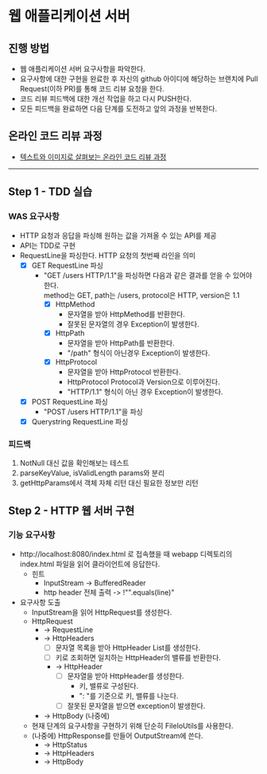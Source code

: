 # 웹 애플리케이션 서버
## 진행 방법
* 웹 애플리케이션 서버 요구사항을 파악한다.
* 요구사항에 대한 구현을 완료한 후 자신의 github 아이디에 해당하는 브랜치에 Pull Request(이하 PR)를 통해 코드 리뷰 요청을 한다.
* 코드 리뷰 피드백에 대한 개선 작업을 하고 다시 PUSH한다.
* 모든 피드백을 완료하면 다음 단계를 도전하고 앞의 과정을 반복한다.

## 온라인 코드 리뷰 과정
* [텍스트와 이미지로 살펴보는 온라인 코드 리뷰 과정](https://github.com/next-step/nextstep-docs/tree/master/codereview)

---

## Step 1 - TDD 실습
### WAS 요구사항
- HTTP 요청과 응답을 파싱해 원하는 값을 가져올 수 있는 API를 제공
- API는 TDD로 구현
- RequestLine을 파싱한다. HTTP 요청의 첫번째 라인을 의미
  - [X] GET RequestLine 파싱
    - "GET /users HTTP/1.1"을 파싱하면 다음과 같은 결과를 얻을 수 있어야 한다.  
      method는 GET, path는 /users, protocol은 HTTP, version은 1.1
      - [X] HttpMethod
        - 문자열을 받아 HttpMethod를 반환한다. 
        - 잘못된 문자열의 경우 Exception이 발생한다.
      - [X] HttpPath
        - 문자열을 받아 HttpPath를 반환한다.
        - "/path" 형식이 아닌경우 Exception이 발생한다. 
      - [X] HttpProtocol
        - 문자열을 받아 HttpProtocol 반환한다.
        - HttpProtocol Protocol과 Version으로 이루어진다.
        - "HTTP/1.1" 형식이 아닌 경우 Exception이 발생한다.
  - [X] POST RequestLine 파싱
    - "POST /users HTTP/1.1"을 파싱
  - [X] Querystring RequestLine 파싱

### 피드백
1. NotNull 대신 값을 확인해보는 테스트
2. parseKeyValue, isValidLength params와 분리
3. getHttpParams에서 객체 자체 리턴 대신 필요한 정보만 리턴

## Step 2 - HTTP 웹 서버 구현
### 기능 요구사항
- http://localhost:8080/index.html 로 접속했을 때 webapp 디렉토리의 index.html 파일을 읽어 클라이언트에 응답한다.
  - 힌트
    - InputStream -> BufferedReader
    - http header 전체 출력 -> !"".equals(line)"
- 요구사항 도출
  - InputStream을 읽어 HttpRequest를 생성한다.
  - HttpRequest
    - -> RequestLine 
    - -> HttpHeaders
      - [ ] 문자열 목록을 받아 HttpHeader List를 생성한다.
      - [ ] 키로 조회하면 일치하는 HttpHeader의 밸류를 반환한다.
      - -> HttpHeader
        - [ ] 문자열을 받아 HttpHeader를 생성한다.
          - 키, 밸류로 구성된다.
          - ": "를 기준으로 키, 밸류를 나눈다.
        - [ ] 잘못된 문자열을 받으면 exception이 발생한다.
    - -> HttpBody (나중에)
  - 현재 단계의 요구사항을 구현하기 위해 단순히 FileIoUtils를 사용한다. 
  - (나중에) HttpResponse를 만들어 OutputStream에 쓴다. 
    - -> HttpStatus
    - -> HttpHeaders
    - -> HttpBody
